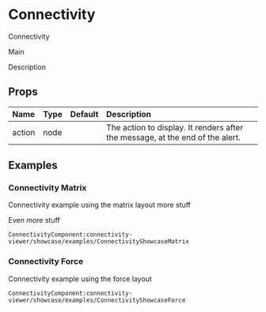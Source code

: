 # Connectivity 

Connectivity 

Main

Description

## Props

| Name | Type | Default | Description |
|:-----|:-----|:--------|:------------|
| <span class="prop-name">action</span> | <span class="prop-type">node</span> |  | The action to display. It renders after the message, at the end of the alert. |

## Examples

### Connectivity Matrix

Connectivity example using the matrix layout
more stuff

Even more stuff

```
ConnectivityComponent:connectivity-viewer/showcase/examples/ConnectivityShowcaseMatrix
```

### Connectivity Force

Connectivity example using the force layout
```
ConnectivityComponent:connectivity-viewer/showcase/examples/ConnectivityShowcaseForce
```

